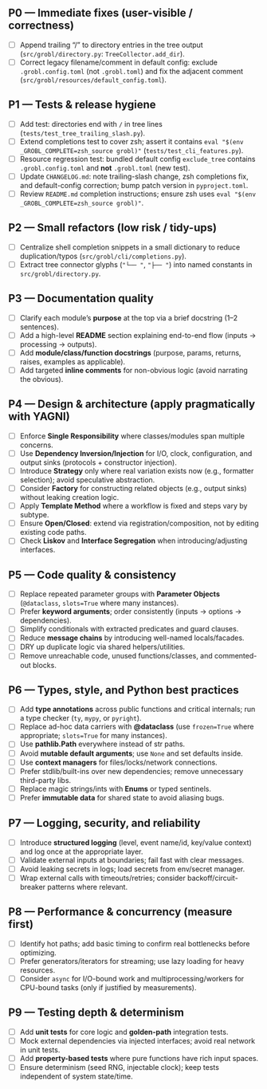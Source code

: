 ## P0 — Immediate fixes (user-visible / correctness)

* [ ] Append trailing “/” to directory entries in the tree output (`src/grobl/directory.py`: `TreeCollector.add_dir`).
* [ ] Correct legacy filename/comment in default config: exclude `.grobl.config.toml` (not `.grobl.toml`) and fix the adjacent comment (`src/grobl/resources/default_config.toml`).

## P1 — Tests & release hygiene

* [ ] Add test: directories end with `/` in tree lines (`tests/test_tree_trailing_slash.py`).
* [ ] Extend completions test to cover zsh; assert it contains `eval "$(env _GROBL_COMPLETE=zsh_source grobl)"` (`tests/test_cli_features.py`).
* [ ] Resource regression test: bundled default config `exclude_tree` contains `.grobl.config.toml` and **not** `.grobl.toml` (new test).
* [ ] Update `CHANGELOG.md`: note trailing-slash change, zsh completions fix, and default-config correction; bump patch version in `pyproject.toml`.
* [ ] Review `README.md` completion instructions; ensure zsh uses `eval "$(env _GROBL_COMPLETE=zsh_source grobl)"`.

## P2 — Small refactors (low risk / tidy-ups)

* [ ] Centralize shell completion snippets in a small dictionary to reduce duplication/typos (`src/grobl/cli/completions.py`).
* [ ] Extract tree connector glyphs (`"└── "`, `"├── "`) into named constants in `src/grobl/directory.py`.

## P3 — Documentation quality

* [ ] Clarify each module’s **purpose** at the top via a brief docstring (1–2 sentences).
* [ ] Add a high-level **README** section explaining end-to-end flow (inputs → processing → outputs).
* [ ] Add **module/class/function docstrings** (purpose, params, returns, raises, examples as applicable).
* [ ] Add targeted **inline comments** for non-obvious logic (avoid narrating the obvious).

## P4 — Design & architecture (apply pragmatically with YAGNI)

* [ ] Enforce **Single Responsibility** where classes/modules span multiple concerns.
* [ ] Use **Dependency Inversion/Injection** for I/O, clock, configuration, and output sinks (protocols + constructor injection).
* [ ] Introduce **Strategy** only where real variation exists now (e.g., formatter selection); avoid speculative abstraction.
* [ ] Consider **Factory** for constructing related objects (e.g., output sinks) without leaking creation logic.
* [ ] Apply **Template Method** where a workflow is fixed and steps vary by subtype.
* [ ] Ensure **Open/Closed**: extend via registration/composition, not by editing existing code paths.
* [ ] Check **Liskov** and **Interface Segregation** when introducing/adjusting interfaces.

## P5 — Code quality & consistency

* [ ] Replace repeated parameter groups with **Parameter Objects** (`@dataclass`, `slots=True` where many instances).
* [ ] Prefer **keyword arguments**; order consistently (inputs → options → dependencies).
* [ ] Simplify conditionals with extracted predicates and guard clauses.
* [ ] Reduce **message chains** by introducing well-named locals/facades.
* [ ] DRY up duplicate logic via shared helpers/utilities.
* [ ] Remove unreachable code, unused functions/classes, and commented-out blocks.

## P6 — Types, style, and Python best practices

* [ ] Add **type annotations** across public functions and critical internals; run a type checker (`ty`, `mypy`, or `pyright`).
* [ ] Replace ad-hoc data carriers with **@dataclass** (use `frozen=True` where appropriate; `slots=True` for many instances).
* [ ] Use **pathlib.Path** everywhere instead of str paths.
* [ ] Avoid **mutable default arguments**; use `None` and set defaults inside.
* [ ] Use **context managers** for files/locks/network connections.
* [ ] Prefer stdlib/built-ins over new dependencies; remove unnecessary third-party libs.
* [ ] Replace magic strings/ints with **Enums** or typed sentinels.
* [ ] Prefer **immutable data** for shared state to avoid aliasing bugs.

## P7 — Logging, security, and reliability

* [ ] Introduce **structured logging** (level, event name/id, key/value context) and log once at the appropriate layer.
* [ ] Validate external inputs at boundaries; fail fast with clear messages.
* [ ] Avoid leaking secrets in logs; load secrets from env/secret manager.
* [ ] Wrap external calls with timeouts/retries; consider backoff/circuit-breaker patterns where relevant.

## P8 — Performance & concurrency (measure first)

* [ ] Identify hot paths; add basic timing to confirm real bottlenecks before optimizing.
* [ ] Prefer generators/iterators for streaming; use lazy loading for heavy resources.
* [ ] Consider `async` for I/O-bound work and multiprocessing/workers for CPU-bound tasks (only if justified by measurements).

## P9 — Testing depth & determinism

* [ ] Add **unit tests** for core logic and **golden-path** integration tests.
* [ ] Mock external dependencies via injected interfaces; avoid real network in unit tests.
* [ ] Add **property-based tests** where pure functions have rich input spaces.
* [ ] Ensure determinism (seed RNG, injectable clock); keep tests independent of system state/time.
